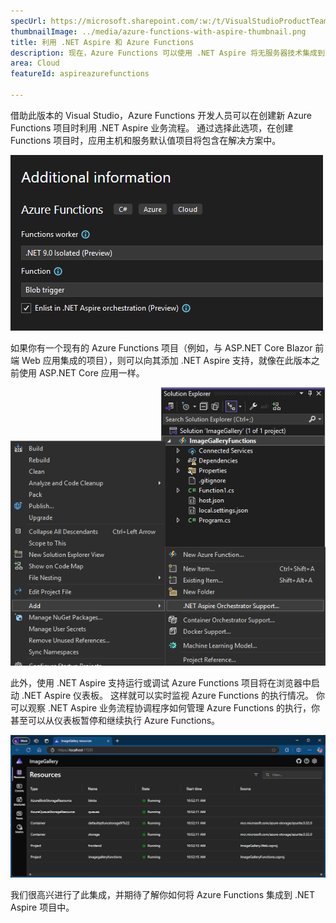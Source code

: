 ```yaml
---
specUrl: https://microsoft.sharepoint.com/:w:/t/VisualStudioProductTeam/Ee7InlTqcRpOiXMYtYPCIOoBcveVK7o_PWF-waDPTEVL8g?e=878SGK
thumbnailImage: ../media/azure-functions-with-aspire-thumbnail.png
title: 利用 .NET Aspire 和 Azure Functions
description: 现在，Azure Functions 可以使用 .NET Aspire 将无服务器技术集成到 .NET Aspire 中。
area: Cloud
featureId: aspireazurefunctions

---
```



借助此版本的 Visual Studio，Azure Functions 开发人员可以在创建新 Azure Functions 项目时利用 .NET Aspire 业务流程。 通过选择此选项，在创建 Functions 项目时，应用主机和服务默认值项目将包含在解决方案中。

![在进行新 Function 创建时添加 .NET Aspire](../media/azure-functions-with-aspire-thumbnail.png)

如果你有一个现有的 Azure Functions 项目（例如，与 ASP.NET Core Blazor 前端 Web 应用集成的项目），则可以向其添加 .NET Aspire 支持，就像在此版本之前使用 ASP.NET Core 应用一样。

![将 .NET Aspire 业务流程添加到现有 Functions 项目中](../media/azure-functions-add-aspire-support.png)

此外，使用 .NET Aspire 支持运行或调试 Azure Functions 项目将在浏览器中启动 .NET Aspire 仪表板。 这样就可以实时监视 Azure Functions 的执行情况。 你可以观察 .NET Aspire 业务流程协调程序如何管理 Azure Functions 的执行，你甚至可以从仪表板暂停和继续执行 Azure Functions。

![在 .NET Aspire 仪表板中运行 Azure Functions](../media/azure-functions-in-dotnet-aspire-dashboard.png)

我们很高兴进行了此集成，并期待了解你如何将 Azure Functions 集成到 .NET Aspire 项目中。

